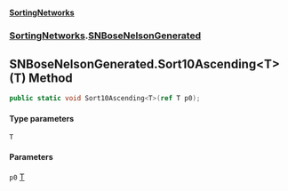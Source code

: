 #### [SortingNetworks](./index.md 'index')
### [SortingNetworks](./SortingNetworks.md 'SortingNetworks').[SNBoseNelsonGenerated](./SortingNetworks-SNBoseNelsonGenerated.md 'SortingNetworks.SNBoseNelsonGenerated')
## SNBoseNelsonGenerated.Sort10Ascending&lt;T&gt;(T) Method
```csharp
public static void Sort10Ascending<T>(ref T p0);
```
#### Type parameters
<a name='SortingNetworks-SNBoseNelsonGenerated-Sort10Ascending-T-(T)-T'></a>
`T`  
  
#### Parameters
<a name='SortingNetworks-SNBoseNelsonGenerated-Sort10Ascending-T-(T)-p0'></a>
`p0` [T](#SortingNetworks-SNBoseNelsonGenerated-Sort10Ascending-T-(T)-T 'SortingNetworks.SNBoseNelsonGenerated.Sort10Ascending&lt;T&gt;(T).T')  
  
